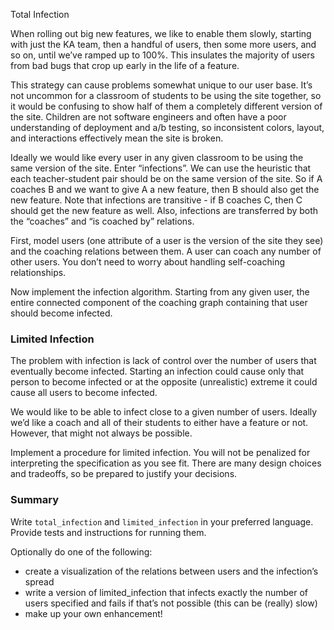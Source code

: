 Total Infection

When rolling out big new features, we like to enable them slowly, starting with just the KA team, then a handful of users, then some more users, and so on, until we’ve ramped up to 100%. This insulates the majority of users from bad bugs that crop up early in the life of a feature.

This strategy can cause problems somewhat unique to our user base. It’s not uncommon for a classroom of students to be using the site together, so it would be confusing to show half of them a completely different version of the site. Children are not software engineers and often have a poor understanding of deployment and a/b testing, so inconsistent colors, layout, and interactions effectively mean the site is broken.

Ideally we would like every user in any given classroom to be using the same version of the site. Enter “infections”. We can use the heuristic that each teacher-student pair should be on the same version of the site. So if A coaches B and we want to give A a new feature, then B should also get the new feature. Note that infections are transitive - if B coaches C, then C should get the new feature as well. Also, infections are transferred by both the “coaches” and “is coached by” relations.

First, model users (one attribute of a user is the version of the site they see) and the coaching relations between them. A user can coach any number of other users. You don’t need to worry about handling self-coaching relationships.

Now implement the infection algorithm. Starting from any given user, the entire connected component of the coaching graph containing that user should become infected.

### Limited Infection

The problem with infection is lack of control over the number of users that eventually become infected. Starting an infection could cause only that person to become infected or at the opposite (unrealistic) extreme it could cause all users to become infected.

We would like to be able to infect close to a given number of users. Ideally we’d like a coach and all of their students to either have a feature or not. However, that might not always be possible.

Implement a procedure for limited infection. You will not be penalized for interpreting the specification as you see fit. There are many design choices and tradeoffs, so be prepared to justify your decisions.

### Summary

Write `total_infection` and `limited_infection` in your preferred language. Provide tests and instructions for running them.

Optionally do one of the following:

* create a visualization of the relations between users and the infection’s spread
* write a version of limited_infection that infects exactly the number of users specified and fails if that’s not possible (this can be (really) slow)
* make up your own enhancement!


